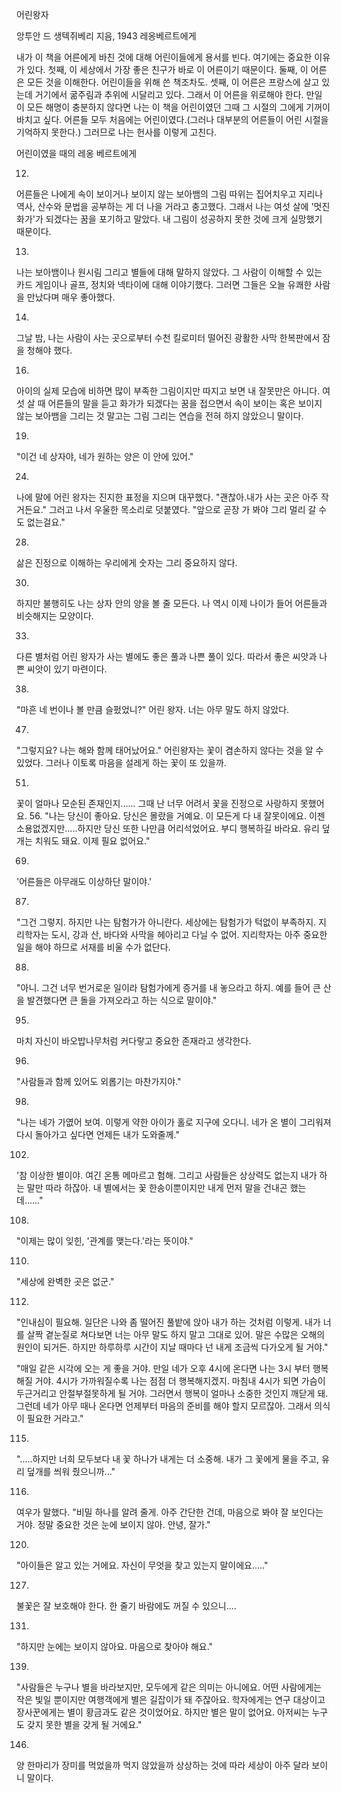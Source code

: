 어린왕자

앙투안 드 생텍쥐베리 지음, 1943
레옹베르트에게

내가 이 책을 어른에게 바친 것에 대해 어린이들에게 용서를 빈다. 여기에는 중요한 이유가 있다.
첫째, 이 세상에서 가장 좋은 친구가 바로 이 어른이기 때문이다.
둘째, 이 어른은 모든 것을 이해한다. 어린이들을 위해 쓴 책조차도.
셋째, 이 어른은 프랑스에 살고 있는데 거기에서 굶주림과 추위에 시달리고 있다. 그래서 이 어른을 위로해야 한다.
만일 이 모든 해명이 충분하지 않다면 나는 이 책을 어린이였던 그때 그 시절의 그에게 기꺼이 바치고 싶다. 어른들 모두 처음에는 어린이였다.(그러나 대부분의 어른들이 어린 시절을 기억하지 못한다.)
그러므로 나는 헌사를 이렇게 고친다.

어린이였을 때의 레옹 베르트에게

12.
어른들은 나에게 속이 보이거나 보이지 않는 보아뱀의 그림 따위는 집어치우고 지리나 역사, 산수와 문법을 공부하는 게 더 나을 거라고 충고했다. 그래서 나는 여섯 살에 '멋진 화가'가 되겠다는 꿈을 포기하고 말았다. 내 그림이 성공하지 못한 것에 크게 실망했기 때문이다.

13.
나는 보아뱀이나 원시림 그리고 별들에 대해 말하지 않았다. 그 사람이 이해할 수 있는 카드 게임이나 골프, 정치와 넥타이에 대해 이야기했다. 그러면 그들은 오늘 유쾌한 사람을 만났다며 매우 좋아했다.

14.
그날 밤, 나는 사람이 사는 곳으로부터 수천 킬로미터 떨어진 광활한 사막 한복판에서 잠을 청해야 했다.

16.
아이의 실제 모습에 비하면 많이 부족한 그림이지만 따지고 보면 내 잘못만은 아니다. 여섯 살 때 어른들의 말을 듣고 화가가 되겠다는 꿈을 접으면서 속이 보이는 혹은 보이지 않는 보아뱀을 그리는 것 말고는 그림 그리는 연습을 전혀 하지 않았으니 말이다.

19.
"이건 네 상자야, 네가 원하는 양은 이 안에 있어."

24.
나에 말에 어린 왕자는 진지한 표정을 지으며 대꾸했다.
"괜찮아.내가 사는 곳은 아주 작거든요."
그러고 나서 우울한 목소리로 덧붙였다.
"앞으로 곧장 가 봐야 그리 멀리 갈 수도 없는걸요."

28.
삶은 진정으로 이해하는 우리에게 숫자는 그리 중요하지 않다.

30.
하지만 불행히도 나는 상자 안의 양을 볼 줄 모든다. 나 역시 이제 나이가 들어 어른들과 비슷해지는 모양이다.

33.
다른 별처럼 어린 왕자가 사는 별에도 좋은 풀과 나쁜 풀이 있다. 따라서 좋은 씨앗과 나쁜 씨앗이 있기 마련이다.

38.
"마흔 네 번이나 볼 만큼 슬펐었니?"
어린 왕자. 너는 아무 말도 하지 않았다.

47.
"그렇지요? 나는 해와 함께 태어났어요."
어린왕자는 꽃이 겸손하지 않다는 것을 알 수 있었다. 그러나 이토록 마음을 설레게 하는 꽃이 또 있을까.

51.
꽃이 얼마나 모순된 존재인지...... 그때 난 너무 어려서 꽃을 진정으로 사랑하지 못했어요.
56.
"나는 당신이 좋아요. 당신은 몰랐을 거예요. 이 모든게 다 내 잘못이에요. 이젠 소용없겠지만.....하지만 당신 또한 나만큼 어리석었어요. 부디 행복하길 바라요. 유리 덮개는 치워도 돼요. 이제 필요 없어요."

69.
'어른들은 아무래도 이상하단 말이야.'

87.
"그건 그렇지. 하지만 나는 탐험가가 아니란다. 세상에는 탐험가가 턱없이 부족하지. 지리학자는 도시, 강과 산, 바다와 사막을 헤아리고 다닐 수 없어. 지리학자는 아주 중요한 일을 해야 하므로 서재를 비울 수가 없단다.

88.
"아니. 그건 너무 번거로운 일이라 탐험가에게 증거를 내 놓으라고 하지. 예를 들어 큰 산을 발견했다면 큰 돌을 가져오라고 하는 식으로 말이야."

95.
마치 자신이 바오밥나무처럼 커다랗고 중요한 존재라고 생각한다.

96.
"사람들과 함께 있어도 외롭기는 마찬가지야."

98.
"나는 네가 가엾어 보여. 이렇게 약한 아이가 홀로 지구에 오다니. 네가 온 별이 그리워져 다시 돌아가고 싶다면 언제든 내가 도와줄께."

102.
'참 이상한 별이야. 여긴 온통 메마르고 험해. 그리고 사람들은 상상력도 없는지 내가 하는 말만 따라 하잖아. 내 별에서는 꽃 한송이뿐이지만 내게 먼저 말을 건내곤 했는데......"

108.
"이제는 많이 잊힌, '관계를 맺는다.'라는 뜻이야."

110.
"세상에 완벽한 곳은 없군."

112.
"인내심이 필요해. 일단은 나와 좀 떨어진 풀밭에 앉아 내가 하는 것처럼 이렇게. 내가 너를 살짝 곁눈질로 쳐다보면 너는 아무 말도 하지 말고 그대로 있어. 말은 수많은 오해의 원인이 되거든. 하지만 하루하루 시간이 지날 때마다 넌 내게 조금씩 다가오게 될 거야."

"매일 같은 시각에 오는 게 좋을 거야. 만일 네가 오후 4시에 온다면 나는 3시 부터 행복해질 거야. 4시가 가까워질수록 나는 점점 더 행복해지겠지. 마침내 4시가 되면 가슴이 두근거리고 안절부절못하게 될 거야. 그러면서 행복이 얼마나 소중한 것인지 깨닫게 돼. 그런데 네가 아무 때나 온다면 언제부터 마음의 준비를 해야 할지 모르잖아. 그래서 의식이 필요한 거라고."

115.
".....하지만 너희 모두보다 내 꽃 하나가 내게는 더 소중해. 내가 그 꽃에게 물을 주고, 유리 덮개를 씌워 줬으니까..."

116.
여우가 말했다.
"비밀 하나를 알려 줄게. 아주 간단한 건데, 마음으로 봐야 잘 보인다는 거야. 정말 중요한 것은 눈에 보이지 않아. 안녕, 잘가."

120.
"아이들은 알고 있는 거에요. 자신이 무엇을 찾고 있는지 말이에요....."

127.
불꽃은 잘 보호해야 한다. 한 줄기 바람에도 꺼질 수 있으니....

131.
"하지만 눈에는 보이지 않아요. 마음으로 찾아야 해요."

139.
"사람들은 누구나 별을 바라보지만, 모두에게 같은 의미는 아니에요. 어떤 사람에게는 작은 빛일 뿐이지만 여행객에게 별은 길잡이가 돼 주잖아요. 학자에게는 연구 대상이고 장사꾼에게는 별이 황금과도 같은 것이었어요.
하지만 별은 말이 없어요. 아저씨는 누구도 갖지 못한 별을 갖게 될 거에요."

146.
양 한마리가 장미를 먹었을까 먹지 않았을까 상상하는 것에 따라 세상이 아주 달라 보이니 말이다.


